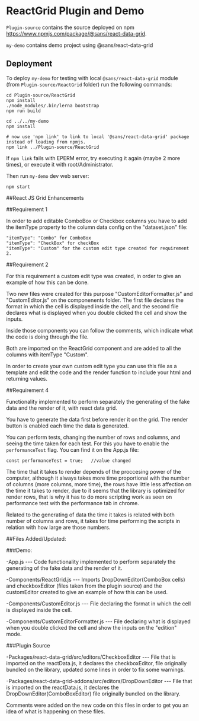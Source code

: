 # ReactGrid Plugin and Demo

`Plugin-source` contains the source deployed on npm  https://www.npmjs.com/package/@sans/react-data-grid.

`my-demo` contains demo project using @sans/react-data-grid

## Deployment

To deploy `my-demo` for testing with local `@sans/react-data-grid` module (from `Plugin-source/ReactGrid` folder) run the following commands:

```
cd Plugin-source/ReactGrid
npm install
./node_modules/.bin/lerna bootstrap
npm run build

cd ../../my-demo
npm install

# now use 'npm link' to link to local '@sans/react-data-grid' package instead of loading from npmjs.
npm link ../Plugin-source/ReactGrid
```

If `npm link` fails with EPERM error, try executing it again (maybe 2 more times), or execute it with root/Administrator.

Then run `my-demo` dev web server:

```
npm start
```

##React​ ​JS​ ​Grid​ ​Enhancements

##Requirement​ ​1

In order to add editable ComboBox or Checkbox columns you have to add the itemType property to the column data config on the "dataset.json" file: 

```
"itemType": "Combo" for ComboBox
"itemType": "CheckBox" for checkBox
"itemType": "Custom" for the custom edit type created for requirement 2.
```

##Requirement​ ​2

For this requirement a custom edit type was created, in order to give an example of how this can be done. 

Two new files were created for this purpose "CustomEditorFormatter.js" and "CustomEditor.js" on the componenents folder. The first file declares the format in which the cell is displayed inside the cell, and the second file declares what is displayed when you double clicked the cell and show the inputs.

Inside those components you can follow the comments, which indicate what the code is doing through the file.

Both are imported on the ReactGrid component and are added to all the columns with itemType "Custom".

In order to create your own custom edit type you can use this file as a template and edit the code and the render function to include your html and returning values.

##Requirement​ ​4

Functionality implemented to perform separately the generating of the fake data and the render of it, with react data grid.

You have to generate the data first before render it on the grid. The render button is enabled each time the data is generated.

You can perform tests, changing the number of rows and columns, and seeing the time taken for each test. For this you have to enable the `performanceTest` flag. You can find it on the App.js file:


```
const performanceTest = true;   //value changed
```

The time that it takes to render depends of the proccesing power of the computer, although it always takes more time proportional with the number of columns (more columns, more time), the rows have little less affection on the time it takes to render, due to it seems that the library is optimized for render rows, that is why it has to do more scripting work as seen on performance test with the performance tab in chrome.

Related to the generating of data the time it takes is related with both number of columns and rows, it takes for time performing the scripts in relation with how large are those numbers.


##Files Added/Updated:

###Demo:

-App.js --- Code functionality implemented to perform separately the generating of the fake data and the render of it.

-Components/ReactGrid.js --- Imports DropDownEditor(ComboBox cells) and checkboxEditor (files taken from the plugin source) and the customEditor  created to give an example of how this can be used.

-Components/CustomEditor.js  --- File declaring the format in which the cell is displayed inside the cell.

-Components/CustomEditorFormatter.js --- File declaring what is displayed when you double clicked the cell and show the inputs on the "edition" mode.

###Plugin Source

-Packages/react-data-grid/src/editors/CheckboxEditor --- File that is imported on the reactData.js, it declares the checkboxEditor, file originally bundled on the library, updated some lines in order to fix some warnings.

-Packages/react-data-grid-addons/src/editors/DropDownEditor --- File that is imported on the reactData.js, it declares the DropDownEditor(ComboBoxEditor) file originally bundled on the library.

Comments were added on the new code on this files in order to get you an idea of what is happening on these files.

